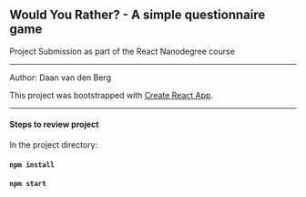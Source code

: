 Would You Rather? - A simple questionnaire game
-
Project Submission as part of the React Nanodegree course

***

Author: Daan van den Berg

This project was bootstrapped with [Create React App](https://github.com/facebook/create-react-app).

***

#### Steps to review project

In the project directory:

#### `npm install`
#### `npm start`
